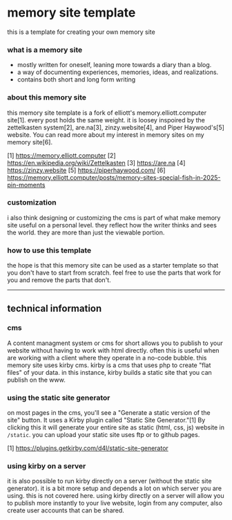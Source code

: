 # memory site template

this is a template for creating your own memory site

### what is a memory site

- mostly written for oneself, leaning more towards a diary than a blog.
- a way of documenting experiences, memories, ideas, and realizations.
- contains both short and long form writing

### about this memory site

this memory site template is a fork of elliott's memory.elliott.computer site[1]. every post holds the same weight. it is loosey inspoired by the zettelkasten system[2], are.na[3], zinzy.website[4], and Piper Haywood's[5] website. You can read more about my interest in memory sites on my memory site[6].

[1] https://memory.elliott.computer
[2] https://en.wikipedia.org/wiki/Zettelkasten
[3] https://are.na
[4] https://zinzy.website
[5] https://piperhaywood.com/
[6] https://memory.elliott.computer/posts/memory-sites-special-fish-in-2025-pin-moments

### customization

i also think designing or customizing the cms is part of what make memory site useful on a personal level. they reflect how the writer thinks and sees the world. they are more than just the viewable portion.

### how to use this template

the hope is that this memory site can be used as a starter template so that you don't have to start from scratch. feel free to use the parts that work for you and remove the parts that don't.

---

## technical information

### cms

A content managment system or cms for short allows you to publish to your website without having to work with html directly. often this is useful when are working with a client where they operate in a no-code bubble. this memory site uses kirby cms. kirby is a cms that uses php to create "flat files" of your data. in this instance, kirby builds a static site that you can publish on the www.

### using the static site generator

on most pages in the cms, you'll see a "Generate a static version of the site" button. It uses a Kirby plugin called "Static Site Generator."[1] By clicking this it will generate your entire site as static (html, css, js) website in `/static`. you can upload your static site uses ftp or to github pages.

[1] https://plugins.getkirby.com/d4l/static-site-generator

### using kirby on a server

it is also possible to run kirby directly on a server (without the static site generator). it is a bit more setup and depends a lot on which server you are using. this is not covered here. using kirby directly on a server will allow you to publish more instantly to your live website, login from any computer, also create user accounts that can be shared.

